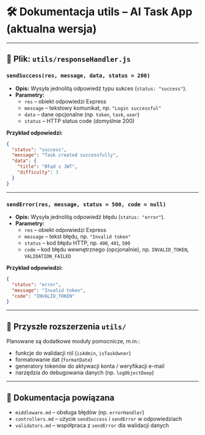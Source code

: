 # 🛠️ Dokumentacja utils – AI Task App (aktualna wersja)

---

## 📄 Plik: `utils/responseHandler.js`

### `sendSuccess(res, message, data, status = 200)`

- **Opis:** Wysyła jednolitą odpowiedź typu sukces (`status: "success"`).
- **Parametry:**
  - `res` – obiekt odpowiedzi Express
  - `message` – tekstowy komunikat, np. `"Login successful"`
  - `data` – dane opcjonalne (np. `token`, `task`, `user`)
  - `status` – HTTP status code (domyślnie 200)

**Przykład odpowiedzi:**

```json
{
  "status": "success",
  "message": "Task created successfully",
  "data": {
    "title": "Błąd z JWT",
    "difficulty": 3
  }
}
```

---

### `sendError(res, message, status = 500, code = null)`

- **Opis:** Wysyła jednolitą odpowiedź błędu (`status: "error"`).
- **Parametry:**
  - `res` – obiekt odpowiedzi Express
  - `message` – tekst błędu, np. `"Invalid token"`
  - `status` – kod błędu HTTP, np. `400`, `401`, `500`
  - `code` – kod błędu wewnętrznego (opcjonalnie), np. `INVALID_TOKEN`, `VALIDATION_FAILED`

**Przykład odpowiedzi:**

```json
{
  "status": "error",
  "message": "Invalid token",
  "code": "INVALID_TOKEN"
}
```

---

## 📁 Przyszłe rozszerzenia `utils/`

Planowane są dodatkowe moduły pomocnicze, m.in.:

- funkcje do walidacji ról (`isAdmin`, `isTaskOwner`)
- formatowanie dat (`formatDate`)
- generatory tokenów do aktywacji konta / weryfikacji e-mail
- narzędzia do debugowania danych (np. `logObjectDeep`)

---

## 📄 Dokumentacja powiązana

- `middleware.md` – obsługa błędów (np. `errorHandler`)
- `controllers.md` – użycie `sendSuccess` i `sendError` w odpowiedziach
- `validators.md` – współpraca z `sendError` dla walidacji danych
